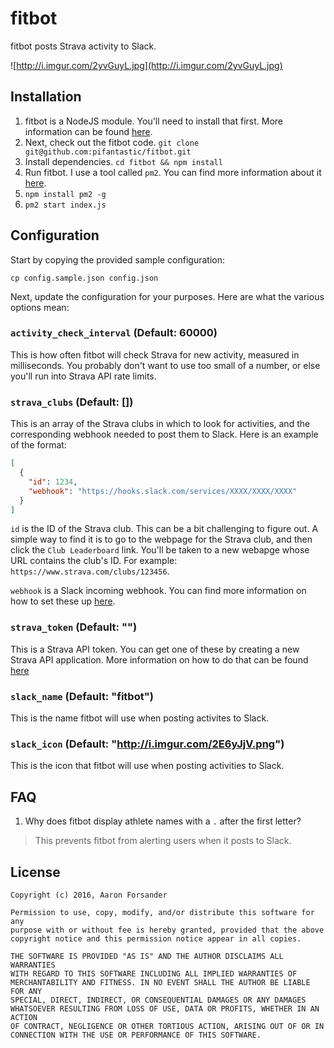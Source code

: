 # fitbot

fitbot posts Strava activity to Slack.

![http://i.imgur.com/2yvGuyL.jpg](http://i.imgur.com/2yvGuyL.jpg)

## Installation

1. fitbot is a NodeJS module. You'll need to install that first. More information can be found [here](https://nodejs.org/en/download/package-manager/).
2. Next, check out the fitbot code. `git clone git@github.com:pifantastic/fitbot.git`
3. Install dependencies. `cd fitbot && npm install`
4. Run fitbot. I use a tool called `pm2`. You can find more information about it [here](https://github.com/Unitech/pm2).
  1. `npm install pm2 -g`
  2. `pm2 start index.js`

## Configuration

Start by copying the provided sample configuration:

```
cp config.sample.json config.json
```

Next, update the configuration for your purposes. Here are what the various options mean:

### `activity_check_interval` (Default: 60000)
This is how often fitbot will check Strava for new activity, measured in milliseconds. You probably don't want to use too small of a number, or else you'll run into Strava API rate limits.

### `strava_clubs` (Default: [])
This is an array of the Strava clubs in which to look for activities, and the corresponding
webhook needed to post them to Slack. Here is an example of the format:

```json
[
  {
    "id": 1234,
    "webhook": "https://hooks.slack.com/services/XXXX/XXXX/XXXX"
  }
]
```

`id` is the ID of the Strava club. This can be a bit challenging to figure out. A simple way to find it is to go to the webpage for the Strava club, and then click the `Club Leaderboard` link. You'll be taken to a new webapge whose URL contains the club's ID. For
example: `https://www.strava.com/clubs/123456`.

`webhook` is a Slack incoming webhook. You can find more information on how to set these up [here](https://api.slack.com/incoming-webhooks).

### `strava_token` (Default: "")
This is a Strava API token. You can get one of these by creating a new Strava API application. More information on how to do that can be found [here](https://www.strava.com/settings/api)

### `slack_name` (Default: "fitbot")
This is the name fitbot will use when posting activites to Slack.

### `slack_icon` (Default: "http://i.imgur.com/2E6yJjV.png")
This is the icon that fitbot will use when posting activities to Slack.

## FAQ

1. Why does fitbot display athlete names with a `.` after the first letter?

> This prevents fitbot from alerting users when it posts to Slack.

## License

    Copyright (c) 2016, Aaron Forsander

    Permission to use, copy, modify, and/or distribute this software for any
    purpose with or without fee is hereby granted, provided that the above
    copyright notice and this permission notice appear in all copies.

    THE SOFTWARE IS PROVIDED "AS IS" AND THE AUTHOR DISCLAIMS ALL WARRANTIES
    WITH REGARD TO THIS SOFTWARE INCLUDING ALL IMPLIED WARRANTIES OF
    MERCHANTABILITY AND FITNESS. IN NO EVENT SHALL THE AUTHOR BE LIABLE FOR ANY
    SPECIAL, DIRECT, INDIRECT, OR CONSEQUENTIAL DAMAGES OR ANY DAMAGES
    WHATSOEVER RESULTING FROM LOSS OF USE, DATA OR PROFITS, WHETHER IN AN ACTION
    OF CONTRACT, NEGLIGENCE OR OTHER TORTIOUS ACTION, ARISING OUT OF OR IN
    CONNECTION WITH THE USE OR PERFORMANCE OF THIS SOFTWARE.
